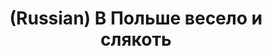 ---
layout: default
category: mega
lang: en
title: (Russian) В Польше весело и слякоть
slug: kiev-warsaw-krakow-wieliczka-warsaw-kiev
tags: fun trip 
postid: 1120
translated: no
---